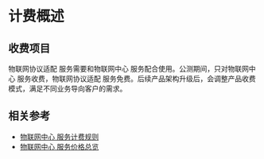 # 计费概述
## 收费项目

物联网协议适配 服务需要和物联网中心 服务配合使用。公测期间，只对物联网中心 服务收费，物联网协议适配 服务免费。后续产品架构升级后，会调整产品收费模式，满足不同业务导向客户的需求。


## 相关参考

- [物联网中心 服务计费规则](../../IoT-Hub/Billing-Rules.md)
- [物联网中心 服务价格总览](../../IoT-Hub/Price-Overview.md)
